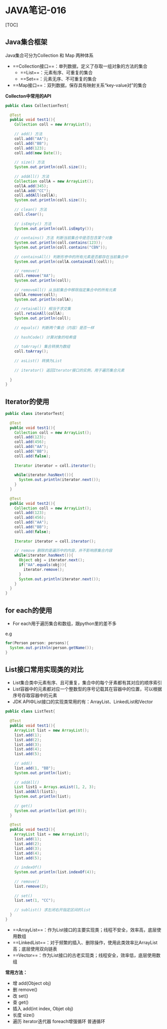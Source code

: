# JAVA笔记-016

[TOC]

## Java集合框架

Java集合可分为Collection 和 Map 两种体系

- ==Collection接口==：单列数据，定义了存取一组对象的方法的集合
  - ==List==：元素有序、可重复的集合
  - ==Set==：元素无序、不可重复的集合
- ==Map接口==：双列数据，保存具有映射关系“key-value对”的集合



**Collecton中常用的API**

```java
public class CollectionTest{
  
  @Test
  public void test1(){
    Collection coll = new ArrayList();
    
    // add() 方法
    coll.add("AA");
    coll.add("BB");
    coll.add(123);
    coll.add(new Date());
    
    // size() 方法
    System.out.println(coll.size());
    
    // addAll() 方法
    Collection collA = new ArrayList();
    collA.add(345);
    collA.add("CC");
    coll.addAll(collA);
    System.out.println(coll.size());
    
    // clean() 方法
    coll.clear();
    
    // isEmpty() 方法
    System.out.println(coll.isEmpty());
    
    // contains() 方法 判断当前集合中是否包含某个对象
    System.out.println(coll.contains(123));
    System.out.println(coll.contains("CBN"));
    
    // containsAll() 判断形参中的所有元素是否都存在当前集合中
    System.out.println(collA.containsAll(coll));
    
    // remove() 
    coll.remove("AA");
    System.out.println(coll);
    
    // removeAll() 从当前集合中移除指定集合中的所有元素
    collA.remove(coll);
    System.out.println(collA);
    
    // retainAll() 相当于求交集
    coll.retainAll(collA);
    System.out.println(coll);
    
    // equals() 判断两个集合（内容）是否一样
    
    // hashCode() 计算对象的哈希值
    
    // toArray() 集合转换为数组
    coll.toArray();
    
    // asList() 转换为List
    
    // iterator() 返回Iterator接口的实例，用于遍历集合元素
    
  }
}
```



## Iterator的使用

```java
public class iteratorTest{
  
  @Test
  public void test1(){
    Collection coll = new ArrayList();
    coll.add(123);
    coll.add(456);
    coll.add("AA");
    coll.add("BB");
    coll.add(false);
    
    Iterator iterator = coll.iterator();
    
    while(iterator.hasNext()){
      System.out.println(iterator.next());
    }
  }
  
  @Test
  public void test2(){
    Collection coll = new ArrayList();
    coll.add(123);
    coll.add(456);
    coll.add("AA");
    coll.add("BB");
    coll.add(false);
    
    Iterator iterator = coll.iterator();
    
    // remove 删除的是遍历中的内容，并不影响原集合内容
    while(iterator.hasNext()){
      Object obj = iterator.next();
      if("AA".equals(obj)){
        iterator.remove();
      }
      System.out.println(iterator.next());
    }
  }
}
```



## for each的使用

- For each用于遍历集合和数组，跟python里的差不多

e.g

```java
for(Person person: persons){
  System.out.pritnln(person.getName());
}
```



## List接口常用实现类的对比

- List集合类中元素有序、且可重复，集合中的每个牙素都有其对应的顺序索引
- List容器中的元素都对应一个整数型的序号记载其在容器中的位置，可以根据序号存取容器中的元素
- JDK API中List接口的实现类常用的有：ArrayList、LinkedList和Vector



```java
public class ListTest{
  
  @Test
  public void test1(){
    ArrayList list = new ArrayList();
    list.add(1);
    list.add(2);
    list.add(3);
    list.add(4);
    list.add(5);
    
    // add()
    list.add(1, "BB");
    System.out.println(list);
    
    // addAll()
    List list1 = Arrays.asList(1, 2, 3);
    list.addAll(list1);
    System.out.println(list);
    
    // get()
    System.out.println(list.get(0));
  }
  
  @Test
  public void test2(){
    ArrayList list = new ArrayList();
    list.add(1);
    list.add(2);
    list.add(3);
    list.add(4);
    list.add(5);
    
    // indexOf()
    System.out.println(list.indexOf(4));
    
    // remove()
    list.remove(2);
    
    // set()
    list.set(1, "CC");
    
    // sublist() 求左闭右开指定区间的list
  }
}
```

- ==ArrayList==：作为List接口的主要实现类；线程不安全，效率高，底层使用数组
- ==LinkedList==：对于频繁的插入、删除操作，使用此类效率比ArrayList高；底层使用双向链表
- ==Vector==：作为List接口的古老实现类；线程安全，效率低，底层使用数组



**常用方法：**

- 增  add(Object obj)
- 删  remove()
- 改  set()
- 查  get()
- 插入  add(int index, Objet obj)
- 长度  size()
- 遍历  iterator迭代器  foreach增强循环  普通循环



